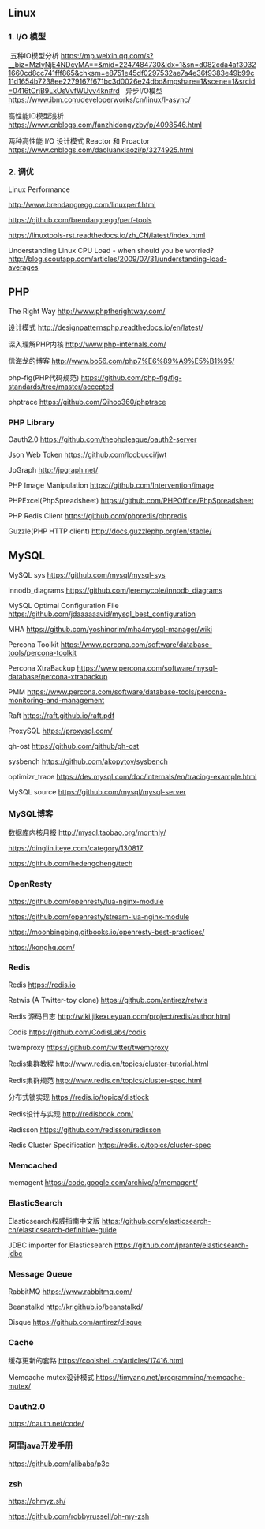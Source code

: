 ## Linux
### 1. I/O 模型

  五种IO模型分析 https://mp.weixin.qq.com/s?__biz=MzIyNjE4NDcyMA==&mid=2247484730&idx=1&sn=d082cda4af30321660cd8cc741fff865&chksm=e8751e45df0297532ae7a4e36f9383e49b99c11d1654b7238ee2279167f671bc3d0026e24dbd&mpshare=1&scene=1&srcid=0416tCrjB9LxUsVvfWUyv4kn#rd
  
  异步I/O模型 https://www.ibm.com/developerworks/cn/linux/l-async/

  高性能IO模型浅析 https://www.cnblogs.com/fanzhidongyzby/p/4098546.html

  两种高性能 I/O 设计模式 Reactor 和 Proactor https://www.cnblogs.com/daoluanxiaozi/p/3274925.html

### 2. 调优
  Linux Performance    
  
  http://www.brendangregg.com/linuxperf.html
  
  https://github.com/brendangregg/perf-tools
  
  https://linuxtools-rst.readthedocs.io/zh_CN/latest/index.html
  
  Understanding Linux CPU Load - when should you be worried? http://blog.scoutapp.com/articles/2009/07/31/understanding-load-averages
 
## PHP
The Right Way http://www.phptherightway.com/

设计模式 http://designpatternsphp.readthedocs.io/en/latest/

深入理解PHP内核 http://www.php-internals.com/

信海龙的博客 http://www.bo56.com/php7%E6%89%A9%E5%B1%95/

php-fig(PHP代码规范) https://github.com/php-fig/fig-standards/tree/master/accepted

phptrace https://github.com/Qihoo360/phptrace

### PHP Library

  Oauth2.0 https://github.com/thephpleague/oauth2-server
  
  Json Web Token https://github.com/lcobucci/jwt
  
  JpGraph http://jpgraph.net/
  
  PHP Image Manipulation https://github.com/Intervention/image

  PHPExcel(PhpSpreadsheet) https://github.com/PHPOffice/PhpSpreadsheet

  PHP Redis Client https://github.com/phpredis/phpredis
  
  Guzzle(PHP HTTP client) http://docs.guzzlephp.org/en/stable/

## MySQL

  MySQL sys https://github.com/mysql/mysql-sys
  
  innodb_diagrams https://github.com/jeremycole/innodb_diagrams
  
  MySQL Optimal Configuration File https://github.com/jdaaaaaavid/mysql_best_configuration
  
  MHA https://github.com/yoshinorim/mha4mysql-manager/wiki
  
  Percona Toolkit https://www.percona.com/software/database-tools/percona-toolkit
  
  Percona XtraBackup https://www.percona.com/software/mysql-database/percona-xtrabackup
  
  PMM https://www.percona.com/software/database-tools/percona-monitoring-and-management
  
  Raft https://raft.github.io/raft.pdf
  
  ProxySQL https://proxysql.com/
  
  gh-ost https://github.com/github/gh-ost
  
  sysbench https://github.com/akopytov/sysbench

  optimizr_trace https://dev.mysql.com/doc/internals/en/tracing-example.html
  
  MySQL source https://github.com/mysql/mysql-server
  
### MySQL博客

数据库内核月报 http://mysql.taobao.org/monthly/

https://dinglin.iteye.com/category/130817

https://github.com/hedengcheng/tech

### OpenResty

  https://github.com/openresty/lua-nginx-module
  
  https://github.com/openresty/stream-lua-nginx-module
  
  https://moonbingbing.gitbooks.io/openresty-best-practices/
  
  https://konghq.com/
  

### Redis

  Redis https://redis.io
  
  Retwis (A Twitter-toy clone) https://github.com/antirez/retwis
  
  Redis 源码日志 http://wiki.jikexueyuan.com/project/redis/author.html
  
  Codis https://github.com/CodisLabs/codis
  
  twemproxy https://github.com/twitter/twemproxy
  
  Redis集群教程 http://www.redis.cn/topics/cluster-tutorial.html
  
  Redis集群规范 http://www.redis.cn/topics/cluster-spec.html
  
  分布式锁实现 https://redis.io/topics/distlock
  
  Redis设计与实现 http://redisbook.com/
  
  Redisson https://github.com/redisson/redisson
  
  Redis Cluster Specification https://redis.io/topics/cluster-spec

### Memcached

memagent https://code.google.com/archive/p/memagent/

### ElasticSearch

Elasticsearch权威指南中文版 https://github.com/elasticsearch-cn/elasticsearch-definitive-guide

JDBC importer for Elasticsearch https://github.com/jprante/elasticsearch-jdbc

### Message Queue
RabbitMQ https://www.rabbitmq.com/

Beanstalkd http://kr.github.io/beanstalkd/

Disque https://github.com/antirez/disque

### Cache 
缓存更新的套路 https://coolshell.cn/articles/17416.html

Memcache mutex设计模式 https://timyang.net/programming/memcache-mutex/

### Oauth2.0
  
https://oauth.net/code/

### 阿里java开发手册

https://github.com/alibaba/p3c

### zsh
https://ohmyz.sh/

https://github.com/robbyrussell/oh-my-zsh
